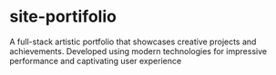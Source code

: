 # site-portifolio
A full-stack artistic portfolio that showcases creative projects and achievements. Developed using modern technologies for impressive performance and captivating user experience
